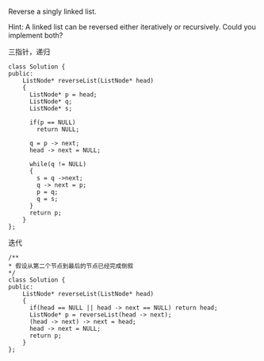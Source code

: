 Reverse a singly linked list.

Hint:
A linked list can be reversed either iteratively or recursively. Could you implement both?

三指针，递归
```
class Solution {
public:
    ListNode* reverseList(ListNode* head) 
    {
      ListNode* p = head;
      ListNode* q;
      ListNode* s;

      if(p == NULL)
        return NULL;

      q = p -> next;
      head -> next = NULL;

      while(q != NULL)
      {
        s = q ->next;
        q -> next = p;
        p = q;
        q = s;
      }
      return p;
    }
};
```


迭代
```
/**
* 假设从第二个节点到最后的节点已经完成倒叙
*/
class Solution {
public:
    ListNode* reverseList(ListNode* head) 
    {
      if(head == NULL || head -> next == NULL) return head;
      ListNode* p = reverseList(head -> next);
      (head -> next) -> next = head;
      head -> next = NULL;
      return p;
    }
};
```